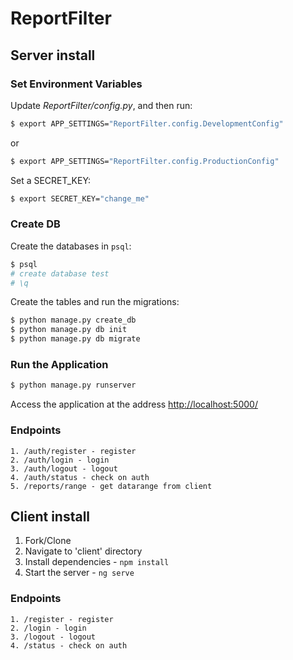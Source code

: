# ReportFilter

## Server install

### Set Environment Variables

Update *ReportFilter/config.py*, and then run:

```sh
$ export APP_SETTINGS="ReportFilter.config.DevelopmentConfig"
```

or

```sh
$ export APP_SETTINGS="ReportFilter.config.ProductionConfig"
```

Set a SECRET_KEY:

```sh
$ export SECRET_KEY="change_me"
```

### Create DB

Create the databases in `psql`:

```sh
$ psql
# create database test
# \q
```

Create the tables and run the migrations:

```sh
$ python manage.py create_db
$ python manage.py db init
$ python manage.py db migrate
```

### Run the Application

```sh
$ python manage.py runserver
```

Access the application at the address [http://localhost:5000/](http://localhost:5000/)

### Endpoints

    1. /auth/register - register 
    2. /auth/login - login
    3. /auth/logout - logout
    4. /auth/status - check on auth
    5. /reports/range - get datarange from client


## Client install

1. Fork/Clone
2. Navigate to 'client' directory
3. Install dependencies - `npm install`
4. Start the server - `ng serve`

### Endpoints

    1. /register - register 
    2. /login - login
    3. /logout - logout
    4. /status - check on auth